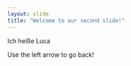 ```yaml
---
layout: slide
title: "Welcome to our second slide!"
---
```

Ich heiße Luca

Use the left arrow to go back!
